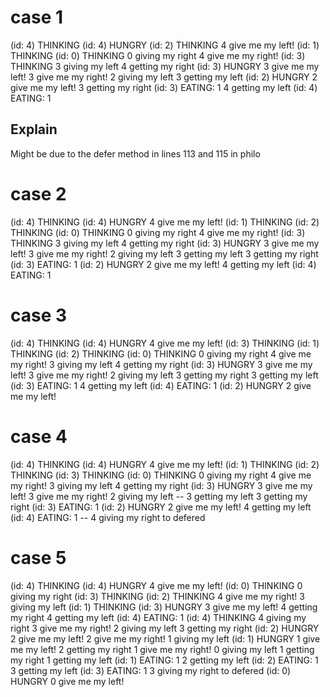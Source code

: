 # case 1

(id: 4) THINKING
(id: 4) HUNGRY
(id: 2) THINKING
4 give me my left!
(id: 1) THINKING
(id: 0) THINKING
0 giving my right
4 give me my right!
(id: 3) THINKING
3 giving my left
4 getting my right
(id: 3) HUNGRY
3 give me my left!
3 give me my right!
2 giving my left
3 getting my left
(id: 2) HUNGRY
2 give me my left!
3 getting my right
(id: 3) EATING: 1
4 getting my left
(id: 4) EATING: 1

## Explain

Might be due to the defer method in lines 113 and 115 in philo


# case 2
(id: 4) THINKING
(id: 4) HUNGRY
4 give me my left!
(id: 1) THINKING
(id: 2) THINKING
(id: 0) THINKING
0 giving my right
4 give me my right!
(id: 3) THINKING
3 giving my left
4 getting my right
(id: 3) HUNGRY
3 give me my left!
3 give me my right!
2 giving my left
3 getting my left
3 getting my right
(id: 3) EATING: 1
(id: 2) HUNGRY
2 give me my left!
4 getting my left
(id: 4) EATING: 1

# case 3
(id: 4) THINKING
(id: 4) HUNGRY
4 give me my left!
(id: 3) THINKING
(id: 1) THINKING
(id: 2) THINKING
(id: 0) THINKING
0 giving my right
4 give me my right!
3 giving my left
4 getting my right
(id: 3) HUNGRY
3 give me my left!
3 give me my right!
2 giving my left
3 getting my right
3 getting my left
(id: 3) EATING: 1
4 getting my left
(id: 4) EATING: 1
(id: 2) HUNGRY
2 give me my left!

# case 4
(id: 4) THINKING
(id: 4) HUNGRY
4 give me my left!
(id: 1) THINKING
(id: 2) THINKING
(id: 3) THINKING
(id: 0) THINKING
0 giving my right
4 give me my right!
3 giving my left
4 getting my right
(id: 3) HUNGRY
3 give me my left!
3 give me my right!
2 giving my left
-- 3 getting my left
3 getting my right
(id: 3) EATING: 1
(id: 2) HUNGRY
2 give me my left!
4 getting my left
(id: 4) EATING: 1
-- 4 giving my right to defered

# case 5
(id: 4) THINKING
(id: 4) HUNGRY
4 give me my left!
(id: 0) THINKING
0 giving my right
(id: 3) THINKING
(id: 2) THINKING
4 give me my right!
3 giving my left
(id: 1) THINKING
(id: 3) HUNGRY
3 give me my left!
4 getting my right
4 getting my left
(id: 4) EATING: 1
(id: 4) THINKING
4 giving my right
3 give me my right!
2 giving my left
3 getting my right
(id: 2) HUNGRY
2 give me my left!
2 give me my right!
1 giving my left
(id: 1) HUNGRY
1 give me my left!
2 getting my right
1 give me my right!
0 giving my left
1 getting my right
1 getting my left
(id: 1) EATING: 1
2 getting my left
(id: 2) EATING: 1
3 getting my left
(id: 3) EATING: 1
3 giving my right to defered
(id: 0) HUNGRY
0 give me my left!
